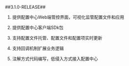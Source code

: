 ##3.1.0-RELEASE##
1. 提供配置中心Web端管控界面，可视化监管配置文件和应用

2. 提供配置中心客户端SDk包

3. 支持配置文件托管、配置文件和配置项实时更新

4. 支持回调机制扩展业务逻辑

5. 注解方式代码编写，低侵入方式接入配置中心
